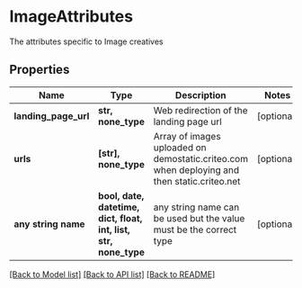 # ImageAttributes

The attributes specific to Image creatives

## Properties
Name | Type | Description | Notes
------------ | ------------- | ------------- | -------------
**landing_page_url** | **str, none_type** | Web redirection of the landing page url | [optional] 
**urls** | **[str], none_type** | Array of images uploaded on demostatic.criteo.com when deploying and then static.criteo.net | [optional] 
**any string name** | **bool, date, datetime, dict, float, int, list, str, none_type** | any string name can be used but the value must be the correct type | [optional]

[[Back to Model list]](../README.md#documentation-for-models) [[Back to API list]](../README.md#documentation-for-api-endpoints) [[Back to README]](../README.md)


